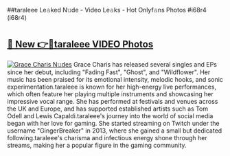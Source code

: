 ##taraleee Le𝚊ked N𝚞de - Video Le𝚊ks - Hot Onlyf𝚊ns Photos #i68r4 (i68r4)

# <h2><a href="https://mediaupload.pro?title=taraleee&ref=9FEB">🔗 New 👉🔴taraleee VIDEO Photos</a></h2>

[![Grace Charis N𝚞des](https://i.imgur.com/rIISA9y.gif)](https://mediaupload.pro?title=taraleee&ref=9FEB)
Grace Charis has released several singles and EPs since her debut, including "Fading Fast", "Ghost", and "Wildflower". Her music has been praised for its emotional intensity, melodic hooks, and sonic experimentation.taraleee is known for her high-energy live performances, which often feature her playing multiple instruments and showcasing her impressive vocal range. She has performed at festivals and venues across the UK and Europe, and has supported established artists such as Tom Odell and Lewis Capaldi.taraleee's journey into the world of social media began with her love for gaming. She started streaming on Twitch under the username "GingerBreaker" in 2013, where she gained a small but dedicated following.taraleee's charisma and infectious energy shone through her streams, making her a popular figure in the gaming community.